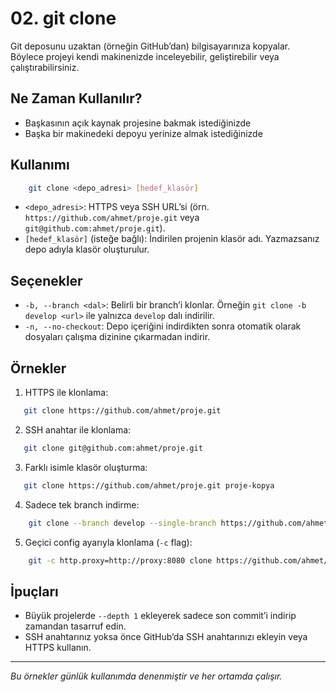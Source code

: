 # 02. git clone

Git deposunu uzaktan (örneğin GitHub’dan) bilgisayarınıza kopyalar. Böylece projeyi kendi makinenizde inceleyebilir, geliştirebilir veya çalıştırabilirsiniz.

## Ne Zaman Kullanılır?
- Başkasının açık kaynak projesine bakmak istediğinizde
- Başka bir makinedeki depoyu yerinize almak istediğinizde

## Kullanımı
```bash
    git clone <depo_adresi> [hedef_klasör]
```
- `<depo_adresi>`: HTTPS veya SSH URL’si (örn. `https://github.com/ahmet/proje.git` veya `git@github.com:ahmet/proje.git`).
- `[hedef_klasör]` (isteğe bağlı): İndirilen projenin klasör adı. Yazmazsanız depo adıyla klasör oluşturulur.

## Seçenekler
- `-b, --branch <dal>`: Belirli bir branch’i klonlar. Örneğin `git clone -b develop <url>` ile yalnızca `develop` dalı indirilir.
- `-n, --no-checkout`: Depo içeriğini indirdikten sonra otomatik olarak dosyaları çalışma dizinine çıkarmadan indirir.

## Örnekler
1. HTTPS ile klonlama:
```bash
   git clone https://github.com/ahmet/proje.git
```
2. SSH anahtar ile klonlama:
```bash
   git clone git@github.com:ahmet/proje.git
```
3. Farklı isimle klasör oluşturma:
```bash
   git clone https://github.com/ahmet/proje.git proje-kopya
```
4. Sadece tek branch indirme:
```bash
    git clone --branch develop --single-branch https://github.com/ahmet/proje.git
```
5. Geçici config ayarıyla klonlama (`-c` flag):
```bash
    git -c http.proxy=http://proxy:8080 clone https://github.com/ahmet/proje.git
```

## İpuçları
- Büyük projelerde `--depth 1` ekleyerek sadece son commit’i indirip zamandan tasarruf edin.
- SSH anahtarınız yoksa önce GitHub’da SSH anahtarınızı ekleyin veya HTTPS kullanın.

---
_Bu örnekler günlük kullanımda denenmiştir ve her ortamda çalışır._
